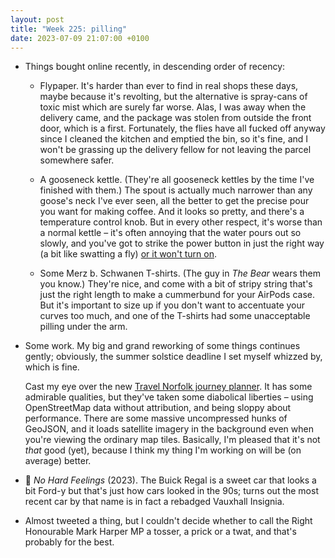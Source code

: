 ```yaml
---
layout: post
title: "Week 225: pilling"
date: 2023-07-09 21:07:00 +0100
---
```


- Things bought online recently, in descending order of recency:

   - Flypaper. It's harder than ever to find in real shops these days, maybe because it's revolting, but the alternative is spray-cans of toxic mist which are surely far worse. Alas, I was away when the delivery came, and the package was stolen from outside the front door, which is a first. Fortunately, the flies have all fucked off anyway since I cleaned the kitchen and emptied the bin, so it's fine, and I won't be grassing up the delivery fellow for not leaving the parcel somewhere safer.

  - A gooseneck kettle. (They're all gooseneck kettles by the time I've finished with them.) The spout is actually much narrower than any goose's neck I've ever seen, all the better to get the precise pour you want for making coffee. And it looks so pretty, and there's a temperature control knob. But in every other respect, it's worse than a normal kettle – it's often annoying that the water pours out so slowly, and you've got to strike the power button in just the right way (a bit like swatting a fly) [or it won't turn on](https://www.reddit.com/r/Coffee/comments/u3w7mi/anyone_have_issues_with_their_fellow_stagg_ekg/).

  - Some Merz b. Schwanen T-shirts. (The guy in <cite>The Bear</cite> wears them you know.) They're nice, and come with a bit of stripy string that's just the right length to make a cummerbund for your AirPods case. But it's important to size up if you don't want to accentuate your curves too much, and one of the T-shirts had some unacceptable pilling under the arm.

- Some work. My big and grand reworking of some things continues gently; obviously, the summer solstice deadline I set myself whizzed by, which is fine.

  Cast my eye over the new [Travel Norfolk journey planner](https://www.travelnorfolk.co.uk/journey-planner/). It has some admirable qualities, but they've taken some diabolical liberties – using OpenStreetMap data without attribution, and being sloppy about performance. There are some massive uncompressed hunks of GeoJSON, and it loads satellite imagery in the background even when you're viewing the ordinary map tiles. Basically, I'm pleased that it's not _that_ good (yet), because I think my thing I'm working on will be (on average) better.

- 🎦 <cite>No Hard Feelings</cite> (2023). The Buick Regal is a sweet car that looks a bit Ford-y but that's just how cars looked in the 90s; turns out the most recent car by that name is in fact a rebadged Vauxhall Insignia.

- Almost tweeted a thing, but I couldn't decide whether to call the Right Honourable Mark Harper MP a tosser, a prick or a twat, and that's probably for the best.
